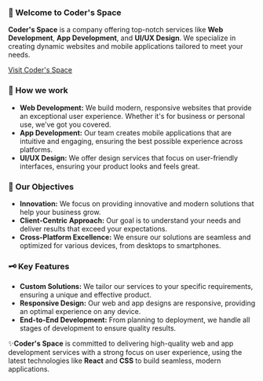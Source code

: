 ### 🚀 Welcome to Coder's Space

**Coder's Space** is a company offering top-notch services like **Web Development**, **App Development**, and **UI/UX Design**. We specialize in creating dynamic websites and mobile applications tailored to meet your needs.

[Visit Coder's Space](https://cdrspace.netlify.app/)

### 🔰 How we work

- **Web Development:** We build modern, responsive websites that provide an exceptional user experience. Whether it's for business or personal use, we’ve got you covered.
- **App Development:** Our team creates mobile applications that are intuitive and engaging, ensuring the best possible experience across platforms.
- **UI/UX Design:** We offer design services that focus on user-friendly interfaces, ensuring your product looks and feels great.

### 🔅 Our Objectives

- **Innovation:** We focus on providing innovative and modern solutions that help your business grow.
- **Client-Centric Approach:** Our goal is to understand your needs and deliver results that exceed your expectations.
- **Cross-Platform Excellence:** We ensure our solutions are seamless and optimized for various devices, from desktops to smartphones.

### 🗝️ Key Features

- **Custom Solutions:** We tailor our services to your specific requirements, ensuring a unique and effective product.
- **Responsive Design:** Our web and app designs are responsive, providing an optimal experience on any device.
- **End-to-End Development:** From planning to deployment, we handle all stages of development to ensure quality results.

✨**Coder's Space** is committed to delivering high-quality web and app development services with a strong focus on user experience, using the latest technologies like **React** and **CSS** to build seamless, modern applications.
